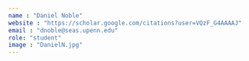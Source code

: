 ```yaml
---
name : "Daniel Noble"
website : "https://scholar.google.com/citations?user=VQzF_G4AAAAJ"
email : "dnoble@seas.upenn.edu"
role: "student"
image : "DanielN.jpg"
---
```

